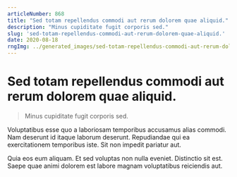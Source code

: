 ```yaml
---
articleNumber: 868
title: "Sed totam repellendus commodi aut rerum dolorem quae aliquid."
description: "Minus cupiditate fugit corporis sed."
slug: 'sed-totam-repellendus-commodi-aut-rerum-dolorem-quae-aliquid.'
date: 2020-08-18
rngImg: ../generated_images/sed-totam-repellendus-commodi-aut-rerum-dolorem-quae-aliquid..jpg
---
```


# Sed totam repellendus commodi aut rerum dolorem quae aliquid.

> Minus cupiditate fugit corporis sed.

Voluptatibus esse quo a laboriosam temporibus accusamus alias commodi. Nam deserunt id itaque laborum deserunt. Repudiandae qui ea exercitationem temporibus iste. Sit non impedit pariatur aut.
 Quia eos eum aliquam. Et sed voluptas non nulla eveniet. Distinctio sit est. Saepe quae animi dolorem est labore magnam voluptatibus reiciendis aut.
